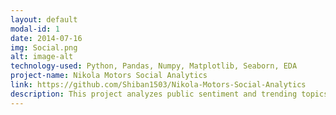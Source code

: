 ```yaml
---
layout: default
modal-id: 1
date: 2014-07-16
img: Social.png
alt: image-alt
technology-used: Python, Pandas, Numpy, Matplotlib, Seaborn, EDA
project-name: Nikola Motors Social Analytics
link: https://github.com/Shiban1503/Nikola-Motors-Social-Analytics
description: This project analyzes public sentiment and trending topics surrounding Nikola Motors, using user-generated content from Reddit and YouTube. By applying techniques such as web scraping, NLP preprocessing, topic modeling (LDA), and sentiment analysis (VADER), this project helps understand how the EV brand is perceived online, especially during controversial events like the Hindenburg report and Trevor Milton’s resignation.
---
```

